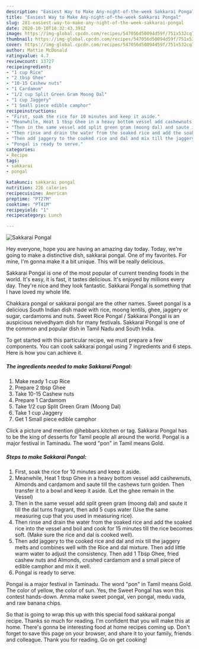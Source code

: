 ```yaml
---
description: "Easiest Way to Make Any-night-of-the-week Sakkarai Pongal"
title: "Easiest Way to Make Any-night-of-the-week Sakkarai Pongal"
slug: 281-easiest-way-to-make-any-night-of-the-week-sakkarai-pongal
date: 2020-10-10T18:32:43.391Z
image: https://img-global.cpcdn.com/recipes/547056d50094d59f/751x532cq70/sakkarai-pongal-recipe-main-photo.jpg
thumbnail: https://img-global.cpcdn.com/recipes/547056d50094d59f/751x532cq70/sakkarai-pongal-recipe-main-photo.jpg
cover: https://img-global.cpcdn.com/recipes/547056d50094d59f/751x532cq70/sakkarai-pongal-recipe-main-photo.jpg
author: Mattie McDonald
ratingvalue: 4.7
reviewcount: 13727
recipeingredient:
- "1 cup Rice"
- "2 tbsp Ghee"
- "10-15 Cashew nuts"
- "1 Cardamom"
- "1/2 cup Split Green Gram Moong Dal"
- "1 cup Jaggery"
- "1 Small piece edible camphor"
recipeinstructions:
- "First, soak the rice for 10 minutes and keep it aside."
- "Meanwhile, Heat 1 tbsp Ghee in a heavy bottom vessel add cashewnuts, Almonds and cardamom and saute till the cashews turn golden. Then transfer it to a bowl and keep it aside. (Let the ghee remain in the Vessel)"
- "Then in the same vessel add split green gram (moong dal) and saute it till the dal turns fragrant, then add 5 cups water (Use the same measuring cup that you used in measuring rice)."
- "Then rinse and drain the water from the soaked rice and add the soaked rice into the vessel and boil and cook for 15 minutes till the rice becomes soft. (Make sure the rice and dal is cooked well)."
- "Then add jaggery to the cooked rice and dal and mix till the jaggery melts and combines well with the Rice and dal mixture. Then add little warm water to adjust the consistency. Then add 1 Tbsp Ghee, fried cashew nuts and Almonds, crushed cardamom and a small piece of edible camphor and mix it well."
- "Pongal is ready to serve."
categories:
- Recipe
tags:
- sakkarai
- pongal

katakunci: sakkarai pongal 
nutrition: 226 calories
recipecuisine: American
preptime: "PT27M"
cooktime: "PT41M"
recipeyield: "1"
recipecategory: Lunch

---
```



![Sakkarai Pongal](https://img-global.cpcdn.com/recipes/547056d50094d59f/751x532cq70/sakkarai-pongal-recipe-main-photo.jpg)

Hey everyone, hope you are having an amazing day today. Today, we're going to make a distinctive dish, sakkarai pongal. One of my favorites. For mine, I'm gonna make it a bit unique. This will be really delicious.

Sakkarai Pongal is one of the most popular of current trending foods in the world. It's easy, it is fast, it tastes delicious. It's enjoyed by millions every day. They're nice and they look fantastic. Sakkarai Pongal is something that I have loved my whole life.

Chakkara pongal or sakkarai pongal are the other names. Sweet pongal is a delicious South Indian dish made with rice, moong lentils, ghee, jaggery or sugar, cardamoms and nuts. Sweet Rice Pongal / Sakkarai Pongal is an auspicious neivedhyam dish for many festivals. Sakkarai Pongal is one of the common and popular dish in Tamil Nadu and South India.


To get started with this particular recipe, we must prepare a few components. You can cook sakkarai pongal using 7 ingredients and 6 steps. Here is how you can achieve it.

<!--inarticleads1-->

##### The ingredients needed to make Sakkarai Pongal:

1. Make ready 1 cup Rice
1. Prepare 2 tbsp Ghee
1. Take 10-15 Cashew nuts
1. Prepare 1 Cardamom
1. Take 1/2 cup Split Green Gram (Moong Dal)
1. Take 1 cup Jaggery
1. Get 1 Small piece edible camphor


Click a picture and mention @hebbars.kitchen or tag. Sakkarai Pongal has to be the king of desserts for Tamil people all around the world. Pongal is a major festival in Taminadu. The word &#34;pon&#34; in Tamil means Gold. 

<!--inarticleads2-->

##### Steps to make Sakkarai Pongal:

1. First, soak the rice for 10 minutes and keep it aside.
1. Meanwhile, Heat 1 tbsp Ghee in a heavy bottom vessel add cashewnuts, Almonds and cardamom and saute till the cashews turn golden. Then transfer it to a bowl and keep it aside. (Let the ghee remain in the Vessel)
1. Then in the same vessel add split green gram (moong dal) and saute it till the dal turns fragrant, then add 5 cups water (Use the same measuring cup that you used in measuring rice).
1. Then rinse and drain the water from the soaked rice and add the soaked rice into the vessel and boil and cook for 15 minutes till the rice becomes soft. (Make sure the rice and dal is cooked well).
1. Then add jaggery to the cooked rice and dal and mix till the jaggery melts and combines well with the Rice and dal mixture. Then add little warm water to adjust the consistency. Then add 1 Tbsp Ghee, fried cashew nuts and Almonds, crushed cardamom and a small piece of edible camphor and mix it well.
1. Pongal is ready to serve.


Pongal is a major festival in Taminadu. The word &#34;pon&#34; in Tamil means Gold. The color of yellow, the color of sun. Yes, the Sweet Pongal has won this contest hands-down. Amma make sweet pongal, ven pongal, medu vada, and raw banana chips. 

So that is going to wrap this up with this special food sakkarai pongal recipe. Thanks so much for reading. I'm confident that you will make this at home. There's gonna be interesting food at home recipes coming up. Don't forget to save this page on your browser, and share it to your family, friends and colleague. Thank you for reading. Go on get cooking!
